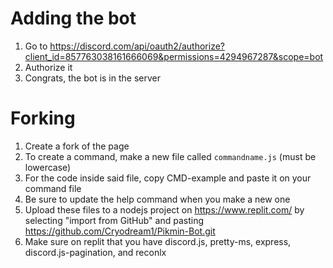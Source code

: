 Adding the bot
=
1. Go to https://discord.com/api/oauth2/authorize?client_id=857763038161666069&permissions=4294967287&scope=bot
2. Authorize it
3. Congrats, the bot is in the server



Forking
=
1. Create a fork of the page
2. To create a command, make a new file called `commandname.js` (must be lowercase)
3. For the code inside said file, copy CMD-example and paste it on your command file
4. Be sure to update the help command when you make a new one
5. Upload these files to a nodejs project on https://www.replit.com/ by selecting "import from GitHub" and pasting https://github.com/Cryodream1/Pikmin-Bot.git
6. Make sure on replit that you have discord.js, pretty-ms, express, discord.js-pagination, and reconlx